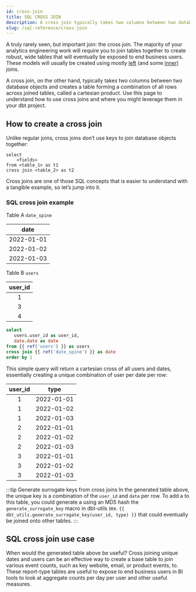 ```yaml
---
id: cross-join
title: SQL CROSS JOIN
description: A cross join typically takes two columns between two database objects and creates a table forming a combination of all rows across joined tables, called a cartesian product.
slug: /sql-reference/cross-join
---
```


<head>
    <title>Working with cross joins in SQL</title>
</head>

A truly rarely seen, but important join: the cross join. The majority of your analytics engineering work will require you to join tables together to create robust, wide tables that will eventually be exposed to end business users. These models will usually be created using mostly [left](/sql-reference/left-join) (and some [inner](/sql-reference/inner-join)) joins.

A cross join, on the other hand, typically takes two columns between two database objects and creates a table forming a combination of all rows across joined tables, called a cartesian product. Use this page to understand how to use cross joins and where you might leverage them in your dbt project.

## How to create a cross join

Unlike regular joins, cross joins don’t use keys to join database objects together:

```
select
    <fields>
from <table_1> as t1
cross join <table_2> as t2
```

Cross joins are one of those SQL concepts that is easier to understand with a tangible example, so let’s jump into it.

### SQL cross join example

Table A `date_spine`

| date |
|:---:|
| 2022-01-01 |
| 2022-01-02 |
| 2022-01-03 |

Table B `users`

| user_id |
|:---:|
| 1 |
| 3 |
| 4 |

```sql
select
   users.user_id as user_id,
   date.date as date
from {{ ref('users') }} as users
cross join {{ ref('date_spine') }} as date
order by 1
```

This simple query will return a cartesian cross of all users and dates, essentially creating a unique combination of user per date per row:

| user_id | type |
|:---:|:---:|
| 1 | 2022-01-01 |
| 1 | 2022-01-02 |
| 1 | 2022-01-03 |
| 2 | 2022-01-01 |
| 2 | 2022-01-02 |
| 2 | 2022-01-03 |
| 3 | 2022-01-01 |
| 3 | 2022-01-02 |
| 3 | 2022-01-03 |

:::tip Generate surrogate keys from cross joins
In the generated table above, the unique key is a combination of the `user_id` and `date` per row. To add a <Term id="primary-key" /> to this table, you could generate a <Term id="surrogate-key" /> using an MD5 hash the `generate_surrogate_key` macro in dbt-utils (ex. `{{ dbt_utils.generate_surrogate_key(user_id, type) }}` that could eventually be joined onto other tables.
:::

## SQL cross join use case

When would the generated table above be useful? Cross joining unique dates and users can be an effective way to create a base table to join various event counts, such as key website, email, or product events, to. These report-type tables are useful to expose to end business users in BI tools to look at aggregate counts per day per user and other useful measures.